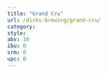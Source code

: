```yaml
---
title: "Grand Cru"
url: /dicks-brewing/grand-cru/
category: 
style: 
abv: 10
ibu: 0
srm: 0
upc: 0
---
```


